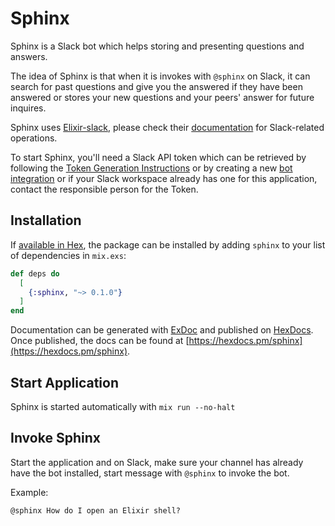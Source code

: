 # Sphinx

Sphinx is a Slack bot which helps storing and presenting questions and answers.

The idea of Sphinx is that when it is invokes with `@sphinx` on Slack, it can search for past questions and give you the answered if they have been answered or stores your new questions and your peers' answer for future inquires.

Sphinx uses [Elixir-slack](https://github.com/BlakeWilliams/Elixir-Slack), please check their [documentation](http://hexdocs.pm/slack/) for Slack-related operations.

To start Sphinx, you'll need a Slack API token which can be retrieved by following the [Token Generation Instructions](https://hexdocs.pm/slack/token_generation_instructions.html) or by creating a new [bot integration](https://my.slack.com/services/new/bot) or if your Slack workspace already has one for this application, contact the responsible person for the Token.

## Installation

If [available in Hex](https://hex.pm/docs/publish), the package can be installed
by adding `sphinx` to your list of dependencies in `mix.exs`:

```elixir
def deps do
  [
    {:sphinx, "~> 0.1.0"}
  ]
end
```

Documentation can be generated with [ExDoc](https://github.com/elixir-lang/ex_doc)
and published on [HexDocs](https://hexdocs.pm). Once published, the docs can
be found at [https://hexdocs.pm/sphinx](https://hexdocs.pm/sphinx).

## Start Application

Sphinx is started automatically with `mix run --no-halt`

## Invoke Sphinx

Start the application and on Slack, make sure your channel has already have the bot installed, start message with `@sphinx` to invoke the bot.

Example:

```
@sphinx How do I open an Elixir shell?
```
